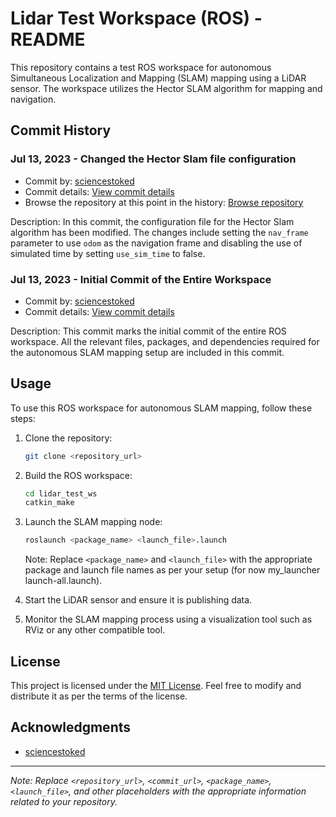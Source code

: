 # Lidar Test Workspace (ROS) - README

This repository contains a test ROS workspace for autonomous Simultaneous Localization and Mapping (SLAM) mapping using a LiDAR sensor. The workspace utilizes the Hector SLAM algorithm for mapping and navigation.

## Commit History

### Jul 13, 2023 - Changed the Hector Slam file configuration
- Commit by: [sciencestoked](https://github.com/sciencestoked)
- Commit details: [View commit details](commit_url)
- Browse the repository at this point in the history: [Browse repository](repository_url)

Description: In this commit, the configuration file for the Hector Slam algorithm has been modified. The changes include setting the `nav_frame` parameter to use `odom` as the navigation frame and disabling the use of simulated time by setting `use_sim_time` to false.

### Jul 13, 2023 - Initial Commit of the Entire Workspace
- Commit by: [sciencestoked](https://github.com/sciencestoked)
- Commit details: [View commit details](commit_url)

Description: This commit marks the initial commit of the entire ROS workspace. All the relevant files, packages, and dependencies required for the autonomous SLAM mapping setup are included in this commit.

## Usage
To use this ROS workspace for autonomous SLAM mapping, follow these steps:

1. Clone the repository:

   ```bash
   git clone <repository_url>
   ```

2. Build the ROS workspace:

   ```bash
   cd lidar_test_ws
   catkin_make
   ```

3. Launch the SLAM mapping node:

   ```bash
   roslaunch <package_name> <launch_file>.launch
   ```

   Note: Replace `<package_name>` and `<launch_file>` with the appropriate package and launch file names as per your setup (for now my_launcher launch-all.launch).

4. Start the LiDAR sensor and ensure it is publishing data.

5. Monitor the SLAM mapping process using a visualization tool such as RViz or any other compatible tool.

## License
This project is licensed under the [MIT License](LICENSE). Feel free to modify and distribute it as per the terms of the license.

## Acknowledgments
- [sciencestoked](https://github.com/sciencestoked)

---

_Note: Replace `<repository_url>`, `<commit_url>`, `<package_name>`, `<launch_file>`, and other placeholders with the appropriate information related to your repository._
